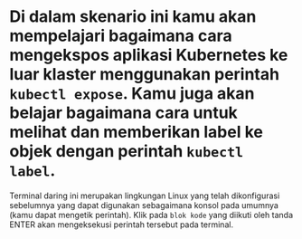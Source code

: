 # Di dalam skenario ini kamu akan mempelajari bagaimana cara mengekspos aplikasi Kubernetes ke luar klaster menggunakan perintah `kubectl expose`. Kamu juga akan belajar bagaimana cara untuk melihat dan memberikan label ke objek dengan perintah `kubectl label`. #

Terminal daring ini merupakan lingkungan Linux yang telah dikonfigurasi sebelumnya yang dapat digunakan sebagaimana konsol pada umumnya (kamu dapat mengetik perintah).
Klik pada `blok kode` yang diikuti oleh tanda ENTER akan mengeksekusi perintah tersebut pada terminal.
